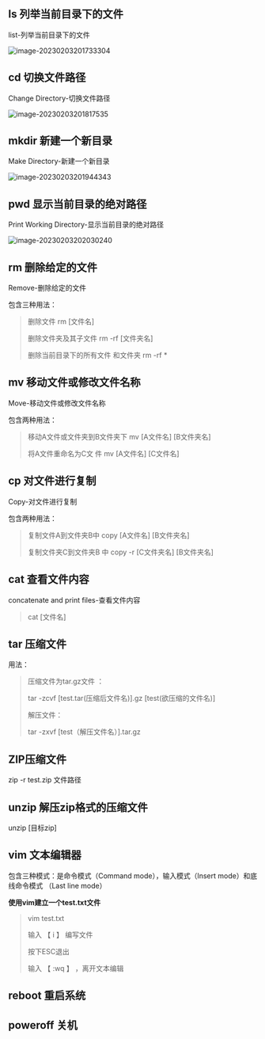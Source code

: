 ## ls 列举当前目录下的文件

list-列举当前目录下的文件

![image-20230203201733304](https://yoga-typora-photo.oss-cn-beijing.aliyuncs.com/typora_img/image-20230203201733304.png)

## cd 切换文件路径

 Change Directory-切换文件路径

![image-20230203201817535](https://yoga-typora-photo.oss-cn-beijing.aliyuncs.com/typora_img/image-20230203201817535.png)

##  mkdir 新建一个新目录

Make Directory-新建一个新目录

![image-20230203201944343](https://yoga-typora-photo.oss-cn-beijing.aliyuncs.com/typora_img/image-20230203201944343.png)



## pwd 显示当前目录的绝对路径

 Print Working Directory-显示当前目录的绝对路径

![image-20230203202030240](https://yoga-typora-photo.oss-cn-beijing.aliyuncs.com/typora_img/image-20230203202030240.png)

## rm 删除给定的文件

 Remove-删除给定的文件

包含三种用法：

> 删除文件 rm [文件名]
>
> 删除文件夹及其子文件 rm -rf [文件夹名]
>
> 删除当前目录下的所有文件 和文件夹 rm -rf *

## mv 移动文件或修改文件名称

 Move-移动文件或修改文件名称

包含两种用法：

> 移动A文件或文件夹到B文件夹下 mv [A文件名] [B文件夹名] 
>
> 将A文件重命名为C文 件 mv [A文件名] [C文件名]

## cp 对文件进行复制

 Copy-对文件进行复制

包含两种用法：

> 复制文件A到文件夹B中 copy [A文件名] [B文件夹名]
>
> 复制文件夹C到文件夹B 中 copy -r [C文件夹名] [B文件夹名]



## cat 查看文件内容

concatenate and print files-查看文件内容

>  cat [文件名]

## tar 压缩文件

用法：

> 压缩文件为tar.gz文件 ：
>
>  tar -zcvf [test.tar(压缩后文件名)].gz [test(欲压缩的文件名)] 
>
> 解压文件：
>
>  tar -zxvf [test（解压文件名）].tar.gz

## ZIP压缩文件

zip -r test.zip 文件路径

## unzip 解压zip格式的压缩文件

 unzip [目标zip]



## vim 文本编辑器

包含三种模式：是命令模式（Command mode），输入模式（Insert mode）和底线命令模式 （Last line mode）

**使用vim建立一个test.txt文件**

> vim test.txt
>
> 输入 【  i 】 编写文件
>
> 按下ESC退出
>
> 输入  【 :wq 】  ，离开文本编辑

## reboot 重启系统



## poweroff 关机



